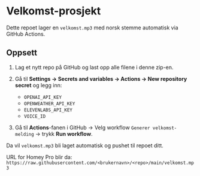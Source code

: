 # Velkomst-prosjekt

Dette repoet lager en `velkomst.mp3` med norsk stemme automatisk via GitHub Actions.

## Oppsett
1. Lag et nytt repo på GitHub og last opp alle filene i denne zip-en.
2. Gå til **Settings → Secrets and variables → Actions → New repository secret** og legg inn:
   - `OPENAI_API_KEY`
   - `OPENWEATHER_API_KEY`
   - `ELEVENLABS_API_KEY`
   - `VOICE_ID`

3. Gå til **Actions**-fanen i GitHub → Velg workflow `Generer velkomst-melding` → trykk **Run workflow**.

Da vil `velkomst.mp3` bli laget automatisk og pushet til repoet ditt.

URL for Homey Pro blir da:  
`https://raw.githubusercontent.com/<brukernavn>/<repo>/main/velkomst.mp3`
